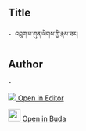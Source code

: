 ## Title
	- འབྲུག་པ་ཀུན་ལེགས་ཀྱི་རྣམ་ཐར།

## Author
	- 



[<img src="https://img.icons8.com/color/25/000000/edit-property.png"> Open in Editor](http://editor.openpecha.org/P001720)

[<img width="25" src="https://library.bdrc.io/icons/BUDA-small.svg"> Open in Buda](https://library.bdrc.io/show/bdr:IE0OPP001720)
